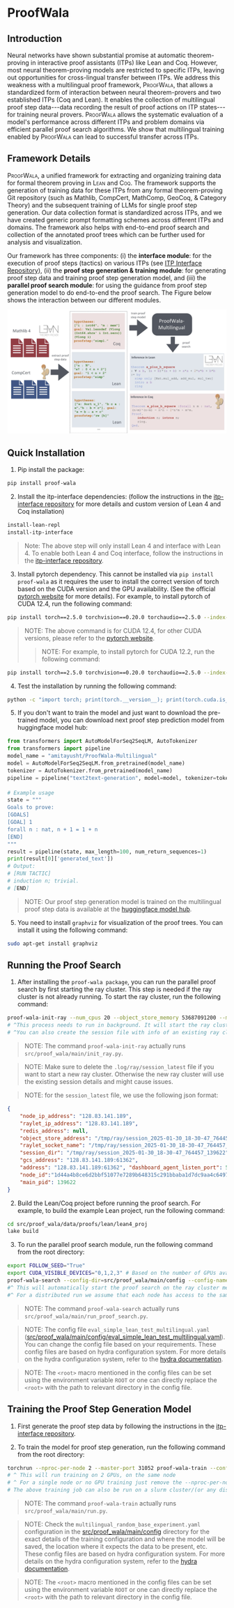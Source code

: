 # ProofWala

## Introduction
Neural networks have shown substantial promise at automatic theorem-proving in interactive proof assistants (ITPs) like Lean and Coq. However, most neural theorem-proving models are restricted to specific ITPs, leaving out opportunities for cross-lingual transfer between ITPs. We address this weakness with a multilingual proof framework, <span style="font-variant:small-caps;">ProofWala</span>, that allows a standardized form of interaction between neural theorem-provers and two established ITPs (Coq and Lean). It enables the collection of multilingual proof step data---data recording the result of proof actions on ITP states---for training neural provers. 
 <span style="font-variant:small-caps;">ProofWala</span> allows the systematic evaluation of a model's performance across different ITPs and problem domains via efficient parallel proof search algorithms. We show that multilingual training enabled by <span style="font-variant:small-caps;">ProofWala</span> can lead to successful transfer across ITPs. 

 ## Framework Details
 <span style="font-variant:small-caps;">ProofWala</span>, a unified framework for extracting and organizing training data for formal theorem proving in <span style="font-variant:small-caps;">Lean</span> and <span style="font-variant:small-caps;">Coq</span>. The framework supports the generation of training data for these ITPs from any formal theorem-proving Git repository (such as Mathlib, CompCert, MathComp, GeoCoq, & Category Theory) and the subsequent training of LLMs for single proof step generation. Our data collection format is standardized across ITPs, and we have created generic prompt formatting schemes across different ITPs and domains. The framework also helps with end-to-end proof search and collection of the annotated proof trees which can be further used for analysis and visualization.

 Our framework has three components: 
(i) the **interface module**: for the execution of proof steps (tactics) on various ITPs (see [ITP Interface Repository](https://github.com/trishullab/itp-interface)), (ii) the **proof step generation & training module**: for generating proof step data and training proof step generation model, and (iii) the **parallel proof search module**: for using the guidance from proof step generation model to do end-to-end the proof search. The Figure below shows the interaction between our different modules.

![ProofWala Framework](img-Proofwala-summary.jpg)

## Quick Installation
1. Pip install the package:
```bash
pip install proof-wala
```

2. Install the itp-interface dependencies: (follow the instructions in the [itp-interface repository](https://github.com/trishullab/itp-interface) for more details and custom version of Lean 4 and Coq installation)
```bash
install-lean-repl
install-itp-interface
```
>Note: The above step will only install Lean 4 and interface with Lean 4. To enable both Lean 4 and Coq interface, follow the instructions in the [itp-interface repository](https://github.com/trishullab/itp-interface).

3. Install pytorch dependency. This cannot be installed via `pip install proof-wala` as it requires the user to install the correct version of torch based on the CUDA version and the GPU availability. (See the official [pytorch website](https://pytorch.org/) for more details). For example, to install pytorch of CUDA 12.4, run the following command:
```bash
pip install torch==2.5.0 torchvision==0.20.0 torchaudio==2.5.0 --index-url https://download.pytorch.org/whl/cu124
```
>NOTE: The above command is for CUDA 12.4, for other CUDA versions, please refer to the [pytorch website](https://pytorch.org/).
>>NOTE: For example, to install pytorch for CUDA 12.2, run the following command:
```bash
pip install torch==2.5.0 torchvision==0.20.0 torchaudio==2.5.0 --index-url https://download.pytorch.org/whl/cu121
```

4. Test the installation by running the following command:
```bash
python -c "import torch; print(torch.__version__); print(torch.cuda.is_available())"
```

5. If you don't want to train the model and just want to download the pre-trained model, you can download next proof step prediction model from huggingface model hub:
```python
from transformers import AutoModelForSeq2SeqLM, AutoTokenizer
from transformers import pipeline
model_name = "amitayusht/ProofWala-Multilingual"
model = AutoModelForSeq2SeqLM.from_pretrained(model_name)
tokenizer = AutoTokenizer.from_pretrained(model_name)
pipeline = pipeline("text2text-generation", model=model, tokenizer=tokenizer, device=0) # device=0 for GPU, -1 for CPU

# Example usage
state = """
Goals to prove:
[GOALS]
[GOAL] 1
forall n : nat, n + 1 = 1 + n
[END]
"""
result = pipeline(state, max_length=100, num_return_sequences=1)
print(result[0]['generated_text'])
# Output:
# [RUN TACTIC]
# induction n; trivial.
# [END]
```

>NOTE: Our proof step generation model is trained on the multilingual proof step data is available at the [huggingface model hub](https://huggingface.co/amitayusht/ProofWala-Multilingual).

5. You need to install `graphviz` for visualization of the proof trees. You can install it using the following command:
```bash
sudo apt-get install graphviz
```

## Running the Proof Search
1. After installing the `proof-wala package`, you can run the parallel proof search by first starting the ray cluster. This step is needed if the ray cluster is not already running. To start the ray cluster, run the following command:
```bash
proof-wala-init-ray --num_cpus 20 --object_store_memory 53687091200 --memory 53687091200 --metrics_report_interval_ms 300000000 &
# ^This process needs to run in background. It will start the ray cluster and save the session details in the .log/ray/session_latest file
# ^You can also create the session file with info of an existing ray cluster without starting a new one, by providing the session details in the .log/ray/session_latest file
```

>NOTE: The command `proof-wala-init-ray` actually runs `src/proof_wala/main/init_ray.py`.

>NOTE: Make sure to delete the `.log/ray/session_latest` file if you want to start a new ray cluster. Otherwise the new ray cluster will use the existing session details and might cause issues.

>NOTE: for the `session_latest` file, we use the following json format:
```json
{
    "node_ip_address": "128.83.141.189", 
    "raylet_ip_address": "128.83.141.189", 
    "redis_address": null, 
    "object_store_address": "/tmp/ray/session_2025-01-30_18-30-47_764457_139622/sockets/plasma_store", 
    "raylet_socket_name": "/tmp/ray/session_2025-01-30_18-30-47_764457_139622/sockets/raylet", "webui_url": "127.0.0.1:8265", 
    "session_dir": "/tmp/ray/session_2025-01-30_18-30-47_764457_139622", "metrics_export_port": 64063, 
    "gcs_address": "128.83.141.189:61362", 
    "address": "128.83.141.189:61362", "dashboard_agent_listen_port": 52365, 
    "node_id":"1d44a4b8ce6d2bbf51077e7289b648315c291bbaba1d7dc9aa4c6497", 
    "main_pid": 139622
}
```

2. Build the Lean/Coq project before running the proof search. For example, to build the example Lean project, run the following command:
```bash
cd src/proof_wala/data/proofs/lean/lean4_proj
lake build
```

3. To run the parallel proof search module, run the following command from the root directory:
```bash
export FOLLOW_SEED="True"
export CUDA_VISIBLE_DEVICES="0,1,2,3" # Based on the number of GPUs available
proof-wala-search --config-dir=src/proof_wala/main/config --config-name=eval_simple_lean_test_multilingual.yaml
#^ This will automatically start the proof search on the ray cluster mentioned in the session_latest file
#^ For a distributed run we assume that each node has access to the same data, models, essentially the same file system (NFS, SMB, etc)
```
>NOTE: The command `proof-wala-search` actually runs `src/proof_wala/main/run_proof_search.py`.

> NOTE: The config file `eval_simple_lean_test_multilingual.yaml` ([src/proof_wala/main/config/eval_simple_lean_test_multilingual.yaml](src/proof_wala/main/config/eval_simple_lean_test_multilingual.yaml)). You can change the config file based on your requirements. These config files are based on hydra configuration system. For more details on the hydra configuration system, refer to the [hydra documentation](https://hydra.cc/docs/intro).

> NOTE: The `<root>` macro mentioned in the config files can be set using the environment variable `ROOT` or one can directly replace the `<root>` with the path to relevant directory in the config file.

## Training the Proof Step Generation Model

1. First generate the proof step data by following the instructions in the [itp-interface repository](https://github.com/trishullab/itp-interface).

2. To train the model for proof step generation, run the following command from the root directory:
```bash
torchrun --nproc-per-node 2 --master-port 31052 proof-wala-train --config-dir=src/proof_wala/main/config --config-name multilingual_random_base_experiment.yaml
# ^ This will run training on 2 GPUs, on the same node
# ^ For a single node or no GPU training just remove the --nproc-per-node 2 and --master-port 31052 and torchrun
# The above training job can also be run on a slurm cluster/(or any distributed cluster), for that refer the per_node_job.sh and tacc_slurm.sh script in the root directory
```
>NOTE: The command `proof-wala-train` actually runs `src/proof_wala/main/run.py`.

>NOTE: Check the `multilingual_random_base_experiment.yaml` configuration in the [src/proof_wala/main/config](src/proof_wala/main/config) directory for the exact details of the training configuration and where the model will be saved, the location where it expects the data to be present, etc. These config files are based on hydra configuration system. For more details on the hydra configuration system, refer to the [hydra documentation](https://hydra.cc/docs/intro).

> NOTE: The `<root>` macro mentioned in the config files can be set using the environment variable `ROOT` or one can directly replace the `<root>` with the path to relevant directory in the config file.